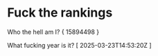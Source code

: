 # Fuck the rankings

Who the hell am I?
{ 15894498 }

What fucking year is it?
[ 2025-03-23T14:53:20Z ]
